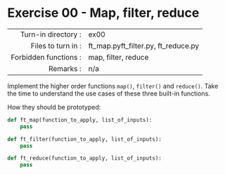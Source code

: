 # Exercise 00 - Map, filter, reduce

|                         |                    |
| -----------------------:| ------------------ |
|   Turn-in directory :   |  ex00              |
|   Files to turn in :    |  ft_map.pyft_filter.py, ft_reduce.py |
|   Forbidden functions : |  map, filter, reduce |
|   Remarks :             |  n/a               |

Implement the higher order functions `map()`, `filter()` and `reduce()`. Take the time to understand the use cases of these three built-in functions.

How they should be prototyped:

```py
def ft_map(function_to_apply, list_of_inputs):
    pass

def ft_filter(function_to_apply, list_of_inputs):
    pass

def ft_reduce(function_to_apply, list_of_inputs):
    pass
```
